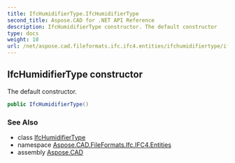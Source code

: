 ```yaml
---
title: IfcHumidifierType.IfcHumidifierType
second_title: Aspose.CAD for .NET API Reference
description: IfcHumidifierType constructor. The default constructor
type: docs
weight: 10
url: /net/aspose.cad.fileformats.ifc.ifc4.entities/ifchumidifiertype/ifchumidifiertype/
---
```

## IfcHumidifierType constructor

The default constructor.

```csharp
public IfcHumidifierType()
```

### See Also

* class [IfcHumidifierType](../)
* namespace [Aspose.CAD.FileFormats.Ifc.IFC4.Entities](../../ifchumidifiertype/)
* assembly [Aspose.CAD](../../../)


